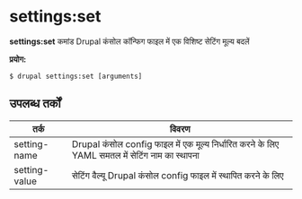 # settings:set
**settings:set** कमांड Drupal कंसोल कॉन्फिग फाइल में एक विशिष्ट सेटिंग मूल्य बदलें

**प्रयोग:**
```
$ drupal settings:set [arguments] 
```

## उपलब्ध तर्कों
तर्क | विवरण
---------|-------------
setting-name |  Drupal कंसोल config फाइल में एक मूल्य निर्धारित करने के लिए YAML समतल में सेटिंग नाम का स्थापना
setting-value | सेटिंग वैल्यू Drupal कंसोल config फाइल में स्थापित करने के लिए
